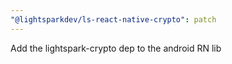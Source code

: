 ```yaml
---
"@lightsparkdev/ls-react-native-crypto": patch
---
```


Add the lightspark-crypto dep to the android RN lib
